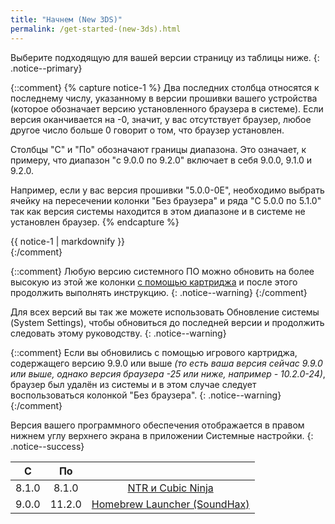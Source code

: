 ```yaml
---
title: "Начнем (New 3DS)"
permalink: /get-started-(new-3ds).html
---
```


Выберите подходящую для вашей версии страницу из таблицы ниже.
{: .notice--primary}

{::comment}
{% capture notice-1 %}
Два последних столбца относятся к последнему числу, указанному в версии прошивки вашего устройства (которое обозначает версию установленного браузера в системе). Если версия оканчивается на -0, значит, у вас отсутствует браузер, любое другое число больше 0 говорит о том, что браузер установлен.

Столбцы "С" и "По" обозначают границы диапазона. Это означает, к примеру, что диапазон "с 9.0.0 по 9.2.0" включает в себя 9.0.0, 9.1.0 и 9.2.0.

Например, если у вас версия прошивки "5.0.0-0E", необходимо выбрать ячейку на пересечении колонки "Без браузера" и ряда "С 5.0.0 по 5.1.0" так как версия системы находится в этом диапазоне и в системе не установлен браузер.
{% endcapture %}

<div class="notice--info">{{ notice-1 | markdownify }}</div>
{:/comment}

{::comment}
Любую версию системного ПО можно обновить на более высокую из этой же колонки [с помощью картриджа](cart-update) и после этого продолжить выполнять инструкцию.
{: .notice--warning}
{:/comment}

Для всех версий вы так же можете использовать Обновление системы (System Settings), чтобы обновиться до последней версии и продолжить следовать этому руководству.
{: .notice--warning}

{::comment}
Если вы обновились с помощью игрового картриджа, содержащего версию 9.9.0 или выше *(то есть ваша версия сейчас 9.9.0 или выше, однако версия браузера -25 или ниже, например - 10.2.0-24)*, браузер был удалён из системы и в этом случае следует воспользоваться колонкой "Без браузера".
{: .notice--warning}
{:/comment}

Версия вашего программного обеспечения отображается в правом нижнем углу верхнего экрана в приложении Системные настройки.
{: .notice--success}
<table>
  <thead>
    <tr>
      <th style="text-align: center">С</th>
      <th style="text-align: center">По</th>
      <th style="text-align: center"><!-- Браузера нет--></th>
      <!-- <th style="text-align: center">Браузер есть</th> -->
    </tr>
  </thead>
  <tbody>
    <tr>
      <td style="text-align: center">8.1.0</td>
      <td style="text-align: center">8.1.0</td>
      <td style="text-align: center"><a href="ntr-and-cubic-ninja">NTR и Cubic Ninja</a></td>
    </tr>
    <tr>
      <td style="text-align: center">9.0.0</td>
      <td style="text-align: center">11.2.0</td>
      <td style="text-align: center"><a href="homebrew-launcher-(soundhax)">Homebrew Launcher (SoundHax)</a></td>
    </tr>
  </tbody>
</table>